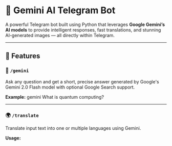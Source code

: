 # 🤖 Gemini AI Telegram Bot

A powerful Telegram bot built using Python that leverages **Google Gemini’s AI models** to provide intelligent responses, fast translations, and stunning AI-generated images — all directly within Telegram.

---

## 🔧 Features

### 🧠 `/gemini`
Ask any question and get a short, precise answer generated by Google's Gemini 2.0 Flash model with optional Google Search support.

**Example:**
gemini What is quantum computing?


---

### 🌍 `/translate`
Translate input text into one or multiple languages using Gemini.

**Usage:**
